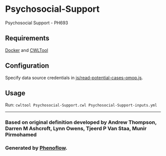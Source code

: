 # Psychosocial-Support

Psychosocial Support - PH693

## Requirements

[Docker](https://docs.docker.com/install/) and [CWLTool](https://github.com/common-workflow-language/cwltool#install)

## Configuration

Specify data source credentials in [js/read-potential-cases-omop.js](js/read-potential-cases-omop.js).

## Usage

Run: `cwltool Psychosocial-Support.cwl Psychosocial-Support-inputs.yml`

***

### Based on original definition developed by Andrew Thompson, Darren M Ashcroft, Lynn Owens, Tjeerd P Van Staa, Munir Pirmohamed
### Generated by [Phenoflow](https://kclhi.org/phenoflow).
